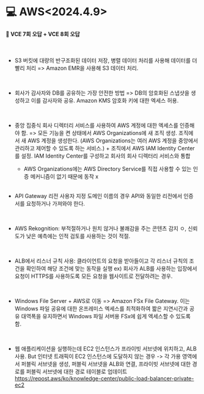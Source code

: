 <h1>💻 AWS<2024.4.9></h1>
<h4>📖 VCE 7회 오답 + VCE 8회 오답<br></h4><br>

- S3 버킷에 대량의 반구조화된 데이터 저장, 병렬 데이터 처리를 사용해 데이터를 더 빨리 처리 => Amazon EMR을 사용해 S3 데이터 처리. 

    <br>
- 회사가 감사자와 DB를 공유하는 가장 안전한 방법 => DB의 암호화된 스냅샷을 생성하고 이를 감사자와 공유. Amazon KMS 암호화 키에 대한 엑세스 허용.

    <br>
- 중앙 집중식 회사 디렉터리 서비스를 사용하여 AWS 계정에 대한 엑세스를 인증해야 함. => 모든 기능을 켠 상태에서 AWS Organizations에 새 조직 생성. 조직에서 새 AWS 계정을 생성한다. (AWS Organizations는 여러 AWS 계정을 중앙에서 관리하고 제어할 수 있도록 하는 서비스.) + 조직에서 AWS IAM Identity Center를 설정. IAM Identity Center를 구성하고 회사의 회사 디렉터리 서비스와 통합 

    + AWS Organizations에는 AWS Directory Service를 직접 사용할 수 있는 인증 메커니즘이 없기 때문에 동작 x

    <br>
- API Gateway 리전 사용자 지정 도메인 이름의 경우 API와 동일한 리전에서 인증서를 요청하거나 가져와야 한다. 

    <br>
- AWS Rekognition: 부적절하거나 원치 않거나 불쾌감을 주는 콘텐츠 감지 ㅇ, 신뢰도가 낮은 예측에는 인적 검토를 사용하는 것이 적절.

    <br>
- ALB에서 리스너 규칙 사용: 클라이언트의 요청을 받아들이고 각 리스너 규칙의 조건을 확인하여 해당 조건에 맞는 동작을 실행 ex) 회사가 ALB를 사용하는 입장에서 요청이 HTTPS를 사용하도록 모든 요청을 웹사이트로 전달하려는 경우.

    <br>
- Windows File Server + AWS로 이동 => Amazon FSx File Gateway. 이는 Windows 파일 공유에 대한 온프레미스 엑세스를 최적화하여 짧은 지연시간과 공유 대역폭을 유지하면서 Windows 파일 서버용 FSx에 쉽게 엑세스할 수 있도록 함.

    <br>
- 웹 애플리케이션을 실행하는데 EC2 인스턴스가 프라이빗 서브넷에 위치하고, ALB 사용. But 인터넷 트래픽이 EC2 인스턴스에 도달하지 않는 경우 -> 각 가용 영역에서 퍼블릭 서브넷을 생성, 퍼블릭 서브넷을 ALB와 연결, 프라이빗 서브넷에 대한 경로를 퍼블릭 서브넷에 대한 경로 테이블로 업데이트 
    https://repost.aws/ko/knowledge-center/public-load-balancer-private-ec2
